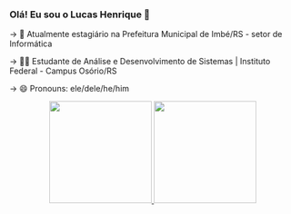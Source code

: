 ### Olá! Eu sou o Lucas Henrique 👋

<!--
**apoll018/apoll018** is a ✨ _special_ ✨ repository because its `README.md` (this file) appears on your GitHub profile.

Here are some ideas to get you started:
-->

-> 💼 Atualmente estagiário na Prefeitura Municipal de Imbé/RS - setor de Informática

-> 👨‍💻  Estudante de Análise e Desenvolvimento de Sistemas | Instituto Federal - Campus Osório/RS

-> 😄 Pronouns: ele/dele/he/him

<div align="center">
  <a href="https://github.com/apoll018">
  <img height="180em" src="https://github-readme-stats.vercel.app/api?username=rafaballerini&show_icons=true&theme=dracula&include_all_commits=true&count_private=true"/>
  <img height="180em" src="https://github-readme-stats.vercel.app/api/top-langs/?username=rafaballerini&layout=compact&langs_count=7&theme=dracula"/>
</div>
